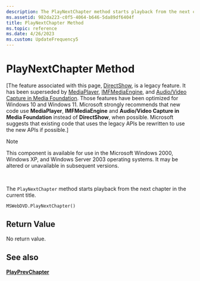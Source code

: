 ```yaml
---
description: The PlayNextChapter method starts playback from the next chapter in the current title.
ms.assetid: 982da223-c0f5-4064-b646-5da89df6404f
title: PlayNextChapter Method
ms.topic: reference
ms.date: 4/26/2023
ms.custom: UpdateFrequency5
---
```


# PlayNextChapter Method

\[The feature associated with this page, [DirectShow](/windows/win32/directshow/directshow), is a legacy feature. It has been superseded by [MediaPlayer](/uwp/api/Windows.Media.Playback.MediaPlayer), [IMFMediaEngine](/windows/win32/api/mfmediaengine/nn-mfmediaengine-imfmediaengine), and [Audio/Video Capture in Media Foundation](windows/win32/medfound/audio-video-capture-in-media-foundation). Those features have been optimized for Windows 10 and Windows 11. Microsoft strongly recommends that new code use **MediaPlayer**, **IMFMediaEngine** and **Audio/Video Capture in Media Foundation** instead of **DirectShow**, when possible. Microsoft suggests that existing code that uses the legacy APIs be rewritten to use the new APIs if possible.\]

> [!Note]  
> This component is available for use in the Microsoft Windows 2000, Windows XP, and Windows Server 2003 operating systems. It may be altered or unavailable in subsequent versions.

 

The `PlayNextChapter` method starts playback from the next chapter in the current title.

``` syntax
MSWebDVD.PlayNextChapter()
```

## Return Value

No return value.

## See also

<dl> <dt>

[**PlayPrevChapter**](playprevchapter-method.md)
</dt> </dl>

 

 



